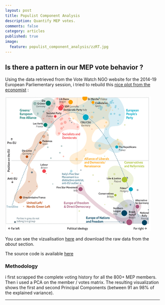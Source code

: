 ```yaml
---
layout: post
title: Populist Component Analysis
description: Quantify MEP votes.
comments: false
category: articles
published: true
image:
  feature: populist_component_analysis/zzRT.jpg
---
```



## Is there a pattern in our MEP vote behavior ?


Using the data retrieved from the Vote Watch NGO website for the 2014-19 European Parliementary session,
i tried to rebuild this [nice plot from the economist](https://www.economist.com/graphic-detail/2019/06/01/centrist-liberals-gained-the-most-power-in-the-eu-parliament) :

![alt text](/images/populist_component_analysis/the_economist.png "The economist")


You can see the vizualisation [here](https://clementlefevre.shinyapps.io/mep_term8_pca/) and download the raw data from the *about* section.

The source code is available [here](https://github.com/clementlefevre/mep_votewatch)


### Methodology

i first scrapped the complete voting history for all the 800+ MEP members.
Then i used a PCA on the member / votes matrix.
The resulting visualization shows the first and second Principal Components (between 91 an 98% of the explained variance).

-----------



